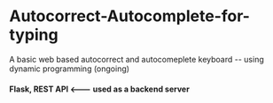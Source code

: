# Autocorrect-Autocomplete-for-typing
 A basic web based autocorrect and autocomeplete keyboard -- using dynamic programming (ongoing)
#### Flask, REST API <--- used as a backend server
